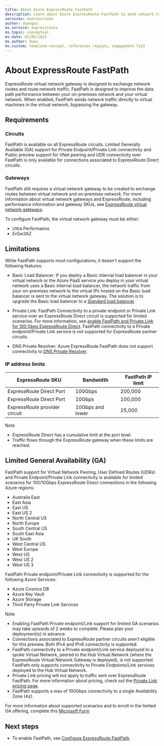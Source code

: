 ```yaml
---
title: About Azure ExpressRoute FastPath
description: Learn about Azure ExpressRoute FastPath to send network traffic by bypassing the gateway
services: expressroute
author: duongau
ms.service: expressroute
ms.topic: conceptual
ms.date: 01/05/2023
ms.author: duau
ms.custom: template-concept, references_regions, engagement-fy23
---
```

# About ExpressRoute FastPath

ExpressRoute virtual network gateway is designed to exchange network routes and route network traffic. FastPath is designed to improve the data path performance between your on-premises network and your virtual network. When enabled, FastPath sends network traffic directly to virtual machines in the virtual network, bypassing the gateway.

## Requirements

### Circuits

FastPath is available on all ExpressRoute circuits. Limited Generally Available (GA) support for Private Endpoint/Private Link connectivity and Public preview support for VNet peering and UDR connectivity over FastPath is only available for connections associated to ExpressRoute Direct circuits.
### Gateways

FastPath still requires a virtual network gateway to be created to exchange routes between virtual network and on-premises network. For more information about virtual network gateways and ExpressRoute, including performance information and gateway SKUs, see [ExpressRoute virtual network gateways](expressroute-about-virtual-network-gateways.md).

To configure FastPath, the virtual network gateway must be either:

* Ultra Performance
* ErGw3AZ

## Limitations

While FastPath supports most configurations, it doesn't support the following features:

* Basic Load Balancer: If you deploy a Basic internal load balancer in your virtual network or the Azure PaaS service you deploy in your virtual network uses a Basic internal load balancer, the network traffic from your on-premises network to the virtual IPs hosted on the Basic load balancer is sent to the virtual network gateway. The solution is to upgrade the Basic load balancer to a [Standard load balancer](../load-balancer/load-balancer-overview.md).

* Private Link: FastPath Connectivity to a private endpoint or Private Link service over an ExpressRoute Direct circuit is supported for limited scenarios. For more information, see [enable FastPath and Private Link for 100 Gbps ExpressRoute Direct](expressroute-howto-linkvnet-arm.md#fastpath-virtual-network-peering-user-defined-routes-udrs-and-private-link-support-for-expressroute-direct-connections). FastPath connectivity to a Private endpoint/Private Link service is not supported for ExpressRoute partner circuits.

* DNS Private Resolver: Azure ExpressRoute FastPath does not support connectivity to [DNS Private Resolver](../dns/dns-private-resolver-overview.md).

### IP address limits

| ExpressRoute SKU | Bandwidth | FastPath IP limit |
| -- | -- | -- |
| ExpressRoute Direct Port | 100Gbps | 200,000 |
| ExpressRoute Direct Port | 10Gbps | 100,000 |
| ExpressRoute provider circuit | 10Gbps and lower | 25,000 |

> [!NOTE]
> * ExpressRoute Direct has a cumulative limit at the port level.
> * Traffic flows through the ExpressRoute gateway when these limits are reached.

## Limited General Availability (GA)
FastPath support for Virtual Network Peering, User Defined Routes (UDRs) and Private Endpoint/Private Link connectivity is available for limited scenarios for 100/10Gbps ExpressRoute Direct connections in the following Azure regions:
- Australia East
- East Asia
- East US
- East US 2
- North Central US
- North Europe
- South Central US
- South East Asia
- UK South
- West Central US
- West Europe
- West US
- West US 2
- West US 3

FastPath Private endpoint/Private Link connectivity is supported for the following Azure Services:
- Azure Cosmos DB
- Azure Key Vault
- Azure Storage
- Third Party Private Link Services

> [!NOTE]
> * Enabling FastPath Private endpoint/Link support for limited GA scenarios may take upwards of 2 weeks to complete. Please plan your deployment(s) in advance.
> * Connections associated to ExpressRoute partner circuits aren't eligible for this preview. Both IPv4 and IPv6 connectivity is supported.
> * FastPath connectivity to a Private endpoint/Link service deployed to a spoke Virtual Network, peered to the Hub Virtual Network (where the ExpressRoute Virtual Network Gateway is deployed), is not supported. FastPath only supports connectivity to Private Endpoints/Link services deployed to the Hub Virtual Network.
> * Private Link pricing will not apply to traffic sent over ExpressRoute FastPath. For more information about pricing, check out the [Private Link pricing page](https://azure.microsoft.com/pricing/details/private-link/).
> * FastPath supports a max of 100Gbps connectivity to a single Availability Zone (Az).

For more information about supported scenarios and to enroll in the limited GA offering, complete this [Microsoft Form](https://aka.ms/FastPathLimitedGA)
## Next steps

- To enable FastPath, see [Configure ExpressRoute FastPath](expressroute-howto-linkvnet-arm.md#configure-expressroute-fastpath).
